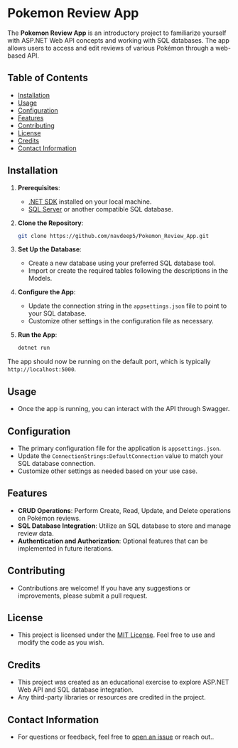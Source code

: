 # Pokemon Review App

The **Pokemon Review App** is an introductory project to familiarize yourself with ASP.NET Web API concepts and working with SQL databases. The app allows users to access and edit reviews of various Pokémon through a web-based API.

## Table of Contents

- [Installation](#installation)
- [Usage](#usage)
- [Configuration](#configuration)
- [Features](#features)
- [Contributing](#contributing)
- [License](#license)
- [Credits](#credits)
- [Contact Information](#contact-information)

## Installation

1. **Prerequisites**:
    - [.NET SDK](https://dotnet.microsoft.com/download) installed on your local machine.
    - [SQL Server](https://www.microsoft.com/en-us/sql-server/sql-server-downloads) or another compatible SQL database.

2. **Clone the Repository**:
    ```bash
    git clone https://github.com/navdeep5/Pokemon_Review_App.git
    ```

3. **Set Up the Database**:
    - Create a new database using your preferred SQL database tool.
    - Import or create the required tables following the descriptions in the Models.

4. **Configure the App**:
    - Update the connection string in the `appsettings.json` file to point to your SQL database.
    - Customize other settings in the configuration file as necessary.

5. **Run the App**:
    ```bash
    dotnet run
    ```

The app should now be running on the default port, which is typically `http://localhost:5000`.

## Usage

- Once the app is running, you can interact with the API through Swagger.

## Configuration

- The primary configuration file for the application is `appsettings.json`.
- Update the `ConnectionStrings:DefaultConnection` value to match your SQL database connection.
- Customize other settings as needed based on your use case.

## Features

- **CRUD Operations**: Perform Create, Read, Update, and Delete operations on Pokémon reviews.
- **SQL Database Integration**: Utilize an SQL database to store and manage review data.
- **Authentication and Authorization**: Optional features that can be implemented in future iterations.

## Contributing

- Contributions are welcome! If you have any suggestions or improvements, please submit a pull request.

## License

- This project is licensed under the [MIT License](LICENSE). Feel free to use and modify the code as you wish.

## Credits

- This project was created as an educational exercise to explore ASP.NET Web API and SQL database integration.
- Any third-party libraries or resources are credited in the project.

## Contact Information

- For questions or feedback, feel free to [open an issue](#) or reach out..
